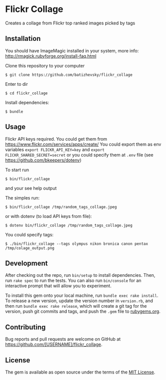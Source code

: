# Flickr Collage

Creates a collage from Flickr top ranked images picked by tags

## Installation

You should have ImageMagic installed in your system, more info: http://rmagick.rubyforge.org/install-faq.html

Clone this repository to your computer

    $ git clone https://github.com/batizhevsky/flickr_collage

Enter to dir
    
    $ cd flickr_collage

Install dependencies:

    $ bundle

## Usage

Flickr API keys required. You could get them from https://www.flickr.com/services/apps/create/
You could export them as env variables `export FLICKR_API_KEY=key` and `export FLICKR_SHARED_SECRET=secret`
or you could specify them at `.env` file (see https://github.com/bkeepers/dotenv)

To start run

    $ bin/flickr_collage
  
and your see help output

The simples run:

    $ bin/flickr_collage /tmp/random_tags_collage.jpeg
    
or with dotenv (to load API keys from file):

    $ dotenv bin/flickr_collage /tmp/random_tags_collage.jpeg


You could specify tags:

    $ ./bin/flickr_collage --tags olympus nikon bronica canon pentax /tmp/colage_output.png


## Development

After checking out the repo, run `bin/setup` to install dependencies. Then, run `rake spec` to run the tests. You can also run `bin/console` for an interactive prompt that will allow you to experiment.

To install this gem onto your local machine, run `bundle exec rake install`. To release a new version, update the version number in `version.rb`, and then run `bundle exec rake release`, which will create a git tag for the version, push git commits and tags, and push the `.gem` file to [rubygems.org](https://rubygems.org).

## Contributing

Bug reports and pull requests are welcome on GitHub at https://github.com/[USERNAME]/flickr_collage.


## License

The gem is available as open source under the terms of the [MIT License](http://opensource.org/licenses/MIT).

